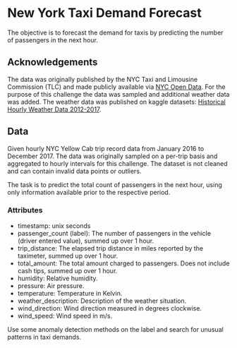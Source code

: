 # New York Taxi Demand Forecast 
 

The objective is to forecast the demand for taxis by predicting the number of passengers in the next hour.

## Acknowledgements
The data was originally published by the NYC Taxi and Limousine Commission (TLC) and made publicly available 
via [NYC Open Data](https://opendata.cityofnewyork.us/). For the purpose of this challenge the data was sampled 
and additional weather data was added. The weather data was published on kaggle datasets: 
[Historical Hourly Weather Data 2012-2017](https://www.kaggle.com/selfishgene/historical-hourly-weather-data).

## Data

Given  hourly NYC Yellow Cab trip record data from January 2016 to December 2017. The data was
originally sampled on a per-trip basis and aggregated to hourly intervals for this challenge. 
The dataset is not cleaned and can contain invalid data points or outliers.

The task is to predict the total count of passengers in the next hour, using only information 
available prior to the respective period.



### Attributes  

* timestamp: unix seconds	
* passenger_count (label): 
    The number of passengers in the vehicle (driver entered value), summed up over 1 hour.
* trip_distance: 
    The elapsed trip distance in miles reported by the taximeter, summed up over 1 hour.
* total_amount: 
    The total amount charged to passengers. Does not include cash tips, summed up over 1 hour.
* humidity: Relative humidity.
* pressure: Air pressure.
* temperature: Temperature in Kelvin.
* weather_description: Description of the weather situation.
* wind_direction: Wind direction measured in degrees clockwise.
* wind_speed: Wind speed in m/s.


  


Use some anomaly detection methods on the label and search for unusual patterns in taxi demands.


